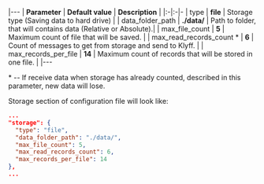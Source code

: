 |---
| **Parameter**            | **Default value**                            | **Description**                                                |
|:-|:-|-
| type                     | **file**                                     | Storage type (Saving data to hard drive)                       |
| data_folder_path         | **./data/**                                  | Path to folder, that will contains data (Relative or Absolute).|
| max_file_count           | **5**                                        | Maximum count of file that will be saved.                      |
| max_read_records_count * | **6**                                        | Count of messages to get from storage and send to Klyff. |
| max_records_per_file     | **14**                                       | Maximum count of records that will be stored in one file.      |
|---


\* -- If receive data when storage has already counted, described in this parameter, new data will lose.

Storage section of configuration file will look like:

```json
...
"storage": {
  "type": "file",
  "data_folder_path": "./data/",
  "max_file_count": 5,
  "max_read_records_count": 6,
  "max_records_per_file": 14
},
...
```
